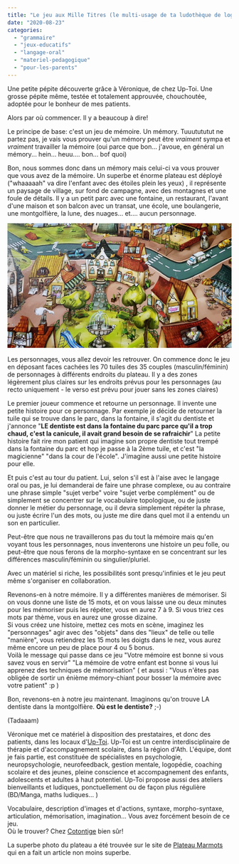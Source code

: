```yaml
---
title: "Le jeu aux Mille Titres (le multi-usage de ta ludothèque de logopède)"
date: "2020-08-23"
categories: 
  - "grammaire"
  - "jeux-educatifs"
  - "langage-oral"
  - "materiel-pedagogique"
  - "pour-les-parents"
---
```


Une petite pépite découverte grâce à Véronique, de chez Up-Toi. Une grosse pépite même, testée et totalement approuvée, chouchoutée, adoptée pour le bonheur de mes patients.

Alors par où commencer. Il y a beaucoup à dire!

Le principe de base: c'est un jeu de mémoire. Un mémory. Tuuutututut ne partez pas, je vais vous prouver qu'un mémory peut être _vraiment_ sympa et _vraiment_ travailler la mémoire (oui parce que bon... j'avoue, en général un mémory... hein... heuu.... bon... bof quoi)

Bon, nous sommes donc dans un mémory mais celui-ci va vous prouver que vous avez de la mémoire. Un superbe et énorme plateau est déployé ("whaaaaah" va dire l'enfant avec des étoiles plein les yeux) , il représente un paysage de village, sur fond de campagne, avec des montagnes et une foule de détails. Il y a un petit parc avec une fontaine, un restaurant, l'avant d'une maison et son balcon avec un transat, une école, une boulangerie, une montgolfière, la lune, des nuages... et.... aucun personnage.

![](/static/img/1000-titres-teaser-800x445-1.jpg)

Les personnages, vous allez devoir les retrouver. On commence donc le jeu en déposant faces cachées les 70 tuiles des 35 couples (masculin/féminin) de personnages à différents endroits du plateau. Il y a des zones légèrement plus claires sur les endroits prévus pour les personnages (au recto uniquement - le verso est prévu pour jouer sans les zones claires)

Le premier joueur commence et retourne un personnage. Il invente une petite histoire pour ce personnage. Par exemple je décide de retourner la tuile qui se trouve dans le parc, dans la fontaine, il s'agit du dentiste et j'annonce "**LE dentiste est dans la fontaine du parc parce qu'il a trop chaud, c'est la canicule, il avait grand besoin de se rafraichir**" La petite histoire fait rire mon patient qui imagine son propre dentiste tout trempé dans la fontaine du parc et hop je passe à la 2ème tuile, et c'est "la magicienne" "dans la cour de l'école". J'imagine aussi une petite histoire pour elle.

Et puis c'est au tour du patient. Lui, selon s'il est à l'aise avec le langage oral ou pas, je lui demanderai de faire une phrase complexe, ou au contraire une phrase simple "sujet verbe" voire "sujet verbe complément" ou de simplement se concentrer sur le vocabulaire topologique, ou de juste donner le métier du personnage, ou il devra simplement répéter la phrase, ou juste écrire l'un des mots, ou juste me dire dans quel mot il a entendu un son en particulier.

Peut-être que nous ne travaillerons pas du tout la mémoire mais qu'en voyant tous les personnages, nous inventerons une histoire un peu folle, ou peut-être que nous ferons de la morpho-syntaxe en se concentrant sur les différences masculin/féminin ou singulier/pluriel.

Avec un matériel si riche, les possibilités sont presqu'infinies et le jeu peut même s'organiser en collaboration.

Revenons-en à notre mémoire. Il y a différentes manières de mémoriser. Si on vous donne une liste de 15 mots, et on vous laisse une ou deux minutes pour les mémoriser puis les répéter, vous en aurez 7 à 9. Si vous triez ces mots par thème, vous en aurez une grosse dizaine.  
Si vous créez une histoire, mettez ces mots en scène, imaginez les "personnages" agir avec des "objets" dans des "lieux" de telle ou telle "manière", vous retiendrez les 15 mots les doigts dans le nez, vous aurez même encore un peu de place pour 4 ou 5 bonus.  
Voilà le message qui passe dans ce jeu "Votre mémoire est bonne si vous savez vous en servir" "La mémoire de votre enfant est bonne si vous lui apprenez des techniques de mémorisation" ( et aussi : "Vous n'êtes pas obligée de sortir un énième mémory-chiant pour bosser la mémoire avec votre patient" :p )

Bon, revenons-en à notre jeu maintenant. Imaginons qu'on trouve LA dentiste dans la montgolfière. **Où est le dentiste?** ;-)

(Tadaaam)

Véronique met ce matériel à disposition des prestataires, et donc des patients, dans les locaux d'[Up-Toi](http://uptoi.be/). Up-Toi est un centre interdisciplinaire de thérapie et d'accompagnement scolaire, dans la région d'Ath. L'équipe, dont je fais partie, est constituée de spécialistes en psychologie, neuropsychologie, neurofeedback, gestion mentale, logopédie, coaching scolaire et des jeunes, pleine conscience et accompagnement des enfants, adolescents et adultes à haut potentiel. Up-Toi propose aussi des ateliers bienveillants et ludiques, ponctuellement ou de façon plus régulière (BD/Manga, maths ludiques... )

Vocabulaire, description d'images et d'actions, syntaxe, morpho-syntaxe, articulation, mémorisation, imagination... Vous avez forcément besoin de ce jeu.  
Où le trouver? Chez [Cotontige](https://www.facebook.com/boutique.cotontige) bien sûr!

La superbe photo du plateau a été trouvée sur le site de [Plateau Marmots](https://plateaumarmots.fr/test-le-jeu-aux-mille-titres) qui en a fait un article non moins superbe.
